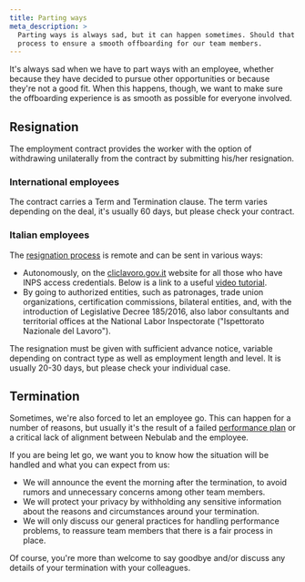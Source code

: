 ```yaml
---
title: Parting ways
meta_description: >
  Parting ways is always sad, but it can happen sometimes. Should that be the case, we have a
  process to ensure a smooth offboarding for our team members.
---
```


It's always sad when we have to part ways with an employee, whether because they have decided to
pursue other opportunities or because they're not a good fit. When this happens, though, we want to
make sure the offboarding experience is as smooth as possible for everyone involved.

## Resignation

The employment contract provides the worker with the option of withdrawing unilaterally from the
contract by submitting his/her resignation.

### International employees

The contract carries a Term and Termination clause. The term varies depending on the deal, it's
usually 60 days, but please check your contract.

### Italian employees
The [resignation process](https://www.cliclavoro.gov.it/Cittadini/Pagine/Adempimenti.aspx) is remote
and can be sent in various ways:

* Autonomously, on the [cliclavoro.gov.it](http://cliclavoro.gov.it) website for all those who
  have INPS access credentials. Below is a link to a useful
  [video tutorial](https://youtu.be/02yuLr7-h_E).
* By going to authorized entities, such as patronages, trade union organizations, certification
  commissions, bilateral entities, and, with the introduction of Legislative Decree 185/2016, also
  labor consultants and territorial offices at the National Labor Inspectorate ("Ispettorato
  Nazionale del Lavoro").

The resignation must be given with sufficient advance notice, variable depending on contract type as
well as employment length and level. It is usually 20-30 days, but please check your individual
case.

## Termination

Sometimes, we're also forced to let an employee go. This can happen for a number of reasons, but
usually it's the result of a failed [performance plan](/people-ops/performance-plans/) or a critical
lack of alignment between Nebulab and the employee.

If you are being let go, we want you to know how the situation will be handled and what you can
expect from us:

* We will announce the event the morning after the termination, to avoid rumors and unnecessary
  concerns among other team members.
* We will protect your privacy by withholding any sensitive information about the reasons and
  circumstances around your termination.
* We will only discuss our general practices for handling performance problems, to reassure team
  members that there is a fair process in place.

Of course, you're more than welcome to say goodbye and/or discuss any details of your termination
with your colleagues.
